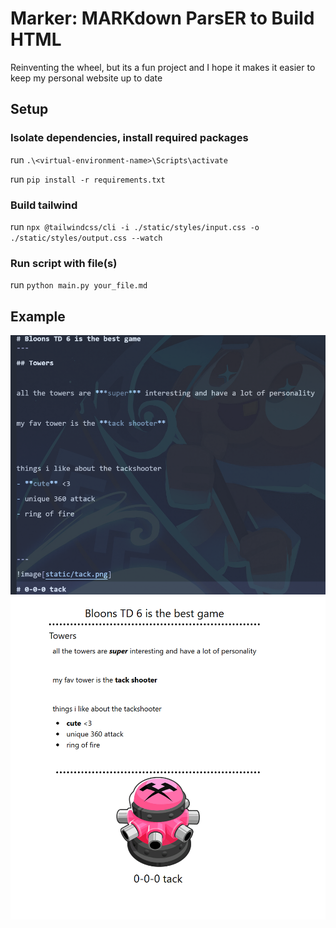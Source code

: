 # Marker: **MARK**down Pars**ER** to Build HTML
Reinventing the wheel, but its a fun project and I hope it makes it easier to keep my personal website up to date
## Setup
### Isolate dependencies, install required packages
run `.\<virtual-environment-name>\Scripts\activate`

run `pip install -r requirements.txt`


### Build tailwind

run `npx @tailwindcss/cli -i ./static/styles/input.css -o ./static/styles/output.css --watch`

### Run script with file(s)
run `python main.py your_file.md`

## Example 
![markdown example](markdown.png)
![html example](htmlpreview.png)